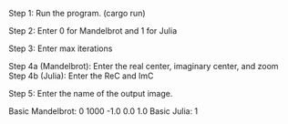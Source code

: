 Step 1: Run the program. (cargo run)

Step 2: Enter 0 for Mandelbrot and 1 for Julia

Step 3: Enter max iterations

Step 4a (Mandelbrot): Enter the real center, imaginary center, and zoom
Step 4b (Julia): Enter the ReC and ImC

Step 5: Enter the name of the output image.

Basic Mandelbrot: 0 1000 -1.0 0.0 1.0
Basic Julia: 1